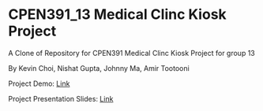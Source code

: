 # CPEN391_13 Medical Clinc Kiosk Project
 
A Clone of Repository for CPEN391 Medical Clinc Kiosk Project for group 13
 
By Kevin Choi, Nishat Gupta, Johnny Ma, Amir Tootooni
 
 
Project Demo: <a href="https://www.youtube.com/watch?v=qTtAPgwqT6Q&feature=share">Link</a>
 
Project Presentation Slides: <a href="https://drive.google.com/file/d/1YbQn1Q4hT400H8SRfpeKLAdnavYSDjJB/view?usp=sharing">Link</a>
